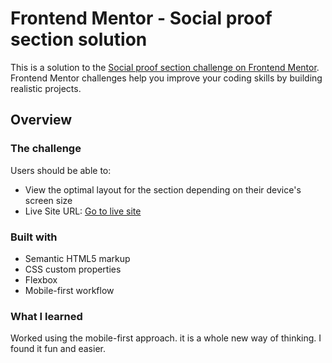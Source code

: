# Frontend Mentor - Social proof section solution

This is a solution to the [Social proof section challenge on Frontend Mentor](https://www.frontendmentor.io/challenges/social-proof-section-6e0qTv_bA). Frontend Mentor challenges help you improve your coding skills by building realistic projects. 



## Overview

### The challenge

Users should be able to:

- View the optimal layout for the section depending on their device's screen size
- Live Site URL: [Go to live site](https://animated-kringle-6c552c.netlify.app/)


### Built with

- Semantic HTML5 markup
- CSS custom properties
- Flexbox
- Mobile-first workflow
### What I learned

Worked using the mobile-first approach. it is a whole new way of thinking. I found it fun and easier.

